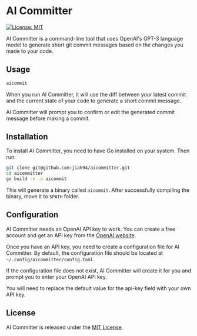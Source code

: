 # AI Committer

[![License: MIT](https://img.shields.io/badge/License-MIT-yellow.svg)](https://opensource.org/licenses/MIT)

AI Committer is a command-line tool that uses OpenAI's GPT-3 language model to generate short git commit messages based on the changes you made to your code.

## Usage

```bash
aicommit
```

When you run AI Committer, it will use the diff between your latest commit and the current state of your code to generate a short commit message.

AI Committer will prompt you to confirm or edit the generated commit message before making a commit.

## Installation

To install AI Committer, you need to have Go installed on your system. Then run:

```bash
git clone git@github.com:jiak94/aicommitter.git
cd aicommitter
go build -v -o aicommit
```

This will generate a binary called `aicommit`. After successfully compiling the binary, move it to `$PATH` folder.

## Configuration

AI Committer needs an OpenAI API key to work. You can create a free account and get an API key from the [OpenAI website](https://beta.openai.com/signup/).

Once you have an API key, you need to create a configuration file for AI Committer. By default, the configuration file should be located at `~/.config/aicommitter/config.toml`.

If the configuration file does not exist, AI Committer will create it for you and prompt you to enter your OpenAI API key.

You will need to replace the default value for the api-key field with your own API key.

## License

AI Committer is released under the [MIT License](LICENSE).
